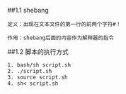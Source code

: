 ##1.1 shebang
```shell
定义：出现在文本文件的第一行的前两个字符#！

作用：shebang后面的内容作为解释器的指令
```
##1.2 脚本的执行方式
```shell
1. bash/sh script.sh
2. ./script.sh
3. source script.sh
4. sh< script.sh
```
